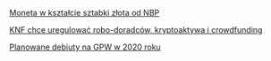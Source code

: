 [Moneta w kształcie sztabki złota od NBP](https://www.bankier.pl/wiadomosc/Moneta-w-ksztalcie-sztabki-zlota-od-NBP-7792591.html?comments=1#boxArticleComment)  

[KNF chce uregulować robo-doradców, kryptoaktywa i crowdfunding](https://www.bankier.pl/wiadomosc/KNF-chce-uregulowac-robo-doradcow-kryptoaktywa-i-crowdfunding-7792656.html)  

[Planowane debiuty na GPW w 2020 roku](https://www.bankier.pl/wiadomosc/Planowane-debiuty-na-GPW-w-2020-roku-7792396.html)  
